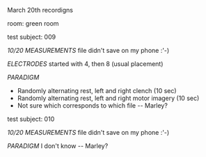 March  20th recordigns

room: green room

test subject: 009

*10/20 MEASUREMENTS*
file didn't save on my phone :'-)

*ELECTRODES*
started with 4, then 8 (usual placement)

*PARADIGM*
- Randomly alternating rest, left and right clench (10 sec)
- Randomly alternating rest, left and right motor imagery (10 sec)
- Not sure which corresponds to which file -- Marley?

test subject: 010

*10/20 MEASUREMENTS*
file didn't save on my phone :'-)

*PARADIGM*
I don't know -- Marley?

